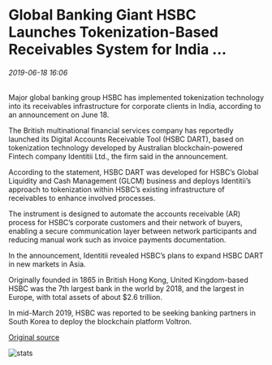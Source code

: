 # Global Banking Giant HSBC Launches Tokenization-Based Receivables System for India ...

###### 2019-06-18 16:06

Major global banking group HSBC has implemented tokenization technology into its receivables infrastructure for corporate clients in India, according to an announcement on June 18.

The British multinational financial services company has reportedly launched its Digital Accounts Receivable Tool (HSBC DART), based on tokenization technology developed by Australian blockchain-powered Fintech company Identitii Ltd., the firm said in the announcement.

According to the statement, HSBC DART was developed for HSBC’s Global Liquidity and Cash Management (GLCM) business and deploys Identitii’s approach to tokenization within HSBC’s existing infrastructure of receivables to enhance involved processes.

The instrument is designed to automate the accounts receivable (AR) process for HSBC’s corporate customers and their network of buyers, enabling a secure communication layer between network participants and reducing manual work such as invoice payments documentation.

In the announcement, Identitii revealed HSBC’s plans to expand HSBC DART in new markets in Asia.

Originally founded in 1865 in British Hong Kong, United Kingdom-based HSBC was the 7th largest bank in the world by 2018, and the largest in Europe, with total assets of about $2.6 trillion.

In mid-March 2019, HSBC was reported to be seeking banking partners in South Korea to deploy the blockchain platform Voltron.

[Original source](https://cointelegraph.com/news/global-banking-giant-hsbc-launches-tokenization-based-receivables-system-for-india)

![stats](https://c.statcounter.com/11760860/0/a89fa40b/1/ "stats")
